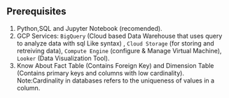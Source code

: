 ## Prerequisites 

1) Python,SQL and Jupyter Notebook (recomended).
2) GCP Services: `BigQuery` (Cloud based Data Warehouse that uses query to analyze data with sql Like syntax) , `Cloud Storage` (for storing and retreiving data), `Compute Engine` (configure & Manage Virtual Machine), `Looker` (Data Visualization Tool).
3) Know About Fact Table (Contains Foreign Key) and Dimension Table (Contains primary keys and columns with low cardinality).
   Note:Cardinality in databases refers to the uniqueness of values in a column.